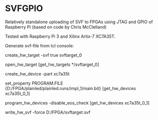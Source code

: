 # SVFGPIO
Relatively standalone uploading of SVF to FPGAs using JTAG and GPIO of Raspberry Pi (based on code by Chris McClelland)


Tested with Raspberry Pi 3 and Xilinx Artix-7 XC7A35T.


Generate svf-file from tcl console:

create_hw_target -svf true svftarget_0

open_hw_target [get_hw_targets */svftarget_0]

create_hw_device -part xc7a35t

set_property PROGRAM.FILE {D:/FPGA/plainled/plainled.runs/impl_1/main.bit} [get_hw_devices xc7a35t_0_1]

program_hw_devices -disable_eos_check [get_hw_devices xc7a35t_0_1]

write_hw_svf -force D:/FPGA/svftarget.svf

